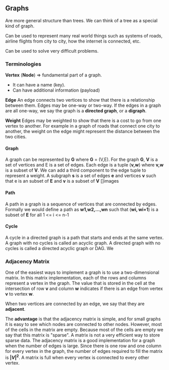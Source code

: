 ## Graphs

Are more general structure than trees. We can think of a tree as a special kind of graph.

Can be used to represent many real world things such as systems of roads, airline flights from city to city, how the internet is connected, etc.

Can be used to solve very difficult problems.

### Terminologies

**Vertex** (**Node**) => fundamental part of a graph.

- It can have a name (key).
- Can have additional information (payload)

**Edge**
An edge connects two vertices to show that there is a relationship between them.
Edges may be one-way or two-way. If the edges in a graph are all one-way, we say the graph is a **directed graph**, or a **digraph**.

**Weight**
Edges may be weighted to show that there is a cost to go from one vertex to another. For example in a graph of roads that connect one city to another, the weight on the edge might represent the distance between the two cities.

#### Graph

A graph can be represented by **G** where **G** = (V,E). For the graph **G**, **V** is a set of vertices and E is a set of edges. Each edge is a tuple (**v,w**) where **v,w** is a subset of **V**. We can add a third component to the edge tuple to represent a weight.
A subgraph **s** is a set of edges **e** and vertices **v** such that e is an subset of **E** and **v** is a subset of **V**
[]images

#### Path

A path in a graph is a sequence of vertices that are connected by edges. Formally we would define a path as **w1,w2,...,wn** such that (**wi, wi+1**) is a subset of **E** for all 1 <= i <= n-1

#### Cycle

A cycle in a directed graph is a path that starts and ends at the same vertex. A graph with no cycles is called an acyclic graph. A directed graph with no cycles is called a directed acyclic graph or DAG. We

### Adjacency Matrix

One of the easiest ways to implement a graph is to use a two-dimensional matrix.
In this matrix implementation, each of the rows and columns represent a vertex in the graph.
The value that is stored in the cell at the intersection of row **v** and column **w** indicates if there is an edge from vertex **v** to vertex **w**.

When two vertices are connected by an edge, we say that they are **adjacent**.

The **advantage** is that the adjacency matrix is simple, and for small graphs it is easy to see which nodes are connected to other nodes.
However, most of the cells in the matrix are empty. Because most of the cells are empty we say that this matrix is "sparse". A matrix is not a very efficient way to store sparse data.
The adjacency matrix is a good implementation for a graph when the number of edges is large.
Since there is one row and one column for every vertex in the graph, the number of edges required to fill the matrix is **$|V|^2$**.
A matrix is full when every vertex is connected to every other vertex.
